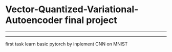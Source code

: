 # Vector-Quantized-Variational-Autoencoder final project
------------------------------------



--------------------------------------
first task
learn basic pytorch by inplement CNN on MNIST




